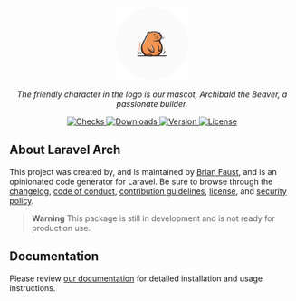 <p align="center">
    <a href="https://bombenprodukt.com" target="_blank">
        <img src="https://raw.githubusercontent.com/faustbrian/laravel-arch/main/logo.svg" width="128" alt="BombenProdukt Logo" />
    </a>
</p>
<p align="center">
    <em>The friendly character in the logo is our mascot, Archibald the Beaver, a passionate builder.</em>
</p>

<p align="center">
    <a href="https://github.com/faustbrian/laravel-arch/actions">
        <img src="https://badge.sh/github/check-runs/BombenProdukt/laravel-arch" alt="Checks" />
    </a>
    <a href="https://packagist.org/packages/bombenprodukt/laravel-arch">
        <img src="https://badge.sh/packagist/downloads/BombenProdukt/laravel-arch" alt="Downloads" />
    </a>
    <a href="https://packagist.org/packages/bombenprodukt/laravel-arch">
        <img src="https://badge.sh/packagist/version/BombenProdukt/laravel-arch" alt="Version" />
    </a>
    <a href="https://packagist.org/packages/bombenprodukt/laravel-arch">
        <img src="https://badge.sh/packagist/license/BombenProdukt/laravel-arch" alt="License" />
    </a>
</p>

## About Laravel Arch

This project was created by, and is maintained by [Brian Faust](https://github.com/faustbrian), and is an opinionated code generator for Laravel. Be sure to browse through the [changelog](CHANGELOG.md), [code of conduct](.github/CODE_OF_CONDUCT.md), [contribution guidelines](.github/CONTRIBUTING.md), [license](LICENSE), and [security policy](.github/SECURITY.md).

> **Warning**
> This package is still in development and is not ready for production use.

## Documentation

Please review [our documentation](https://docs.laravel-arch.com/) for detailed installation and usage instructions.
